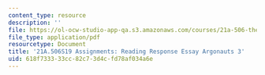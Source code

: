 ```yaml
---
content_type: resource
description: ''
file: https://ol-ocw-studio-app-qa.s3.amazonaws.com/courses/21a-506-the-anthropology-of-politics-persuasion-and-power-spring-2019/618f733333cc82c73d4cfd78af034a6e_MIT21A_506S19_Sec1Mod2Respons3.pdf
file_type: application/pdf
resourcetype: Document
title: '21A.506S19 Assignments: Reading Response Essay Argonauts 3'
uid: 618f7333-33cc-82c7-3d4c-fd78af034a6e
---
```

